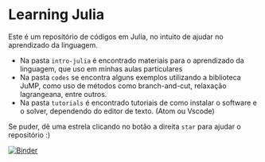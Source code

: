 # Learning Julia

Este é um repositório de códigos em Julia, no intuito de ajudar no aprendizado da linguagem.

- Na pasta `intro-julia`  é encontrado materiais para o aprendizado da linguagem, que uso em minhas aulas particulares
- Na pasta `codes` se encontra alguns exemplos utilizando a biblioteca JuMP, como uso de métodos como branch-and-cut, relaxação lagrangeana, entre outros.
- Na pasta ``tutorials`` é encontrado tutoriais de como instalar o software e o solver, dependendo do editor de texto. (Atom ou Vscode) 

Se puder, dê uma estrela clicando no botão a direita `star` para ajudar o repositório :) 

[![Binder](https://mybinder.org/badge_logo.svg)](https://mybinder.org/v2/gh/afazevedo/learning-julia/HEAD?filepath=minicurso-julia%2FJuliaMinicurso.ipynb)
